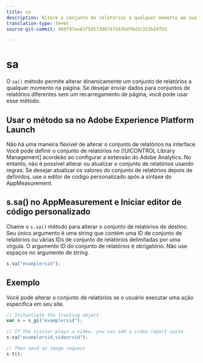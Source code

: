 ```yaml
---
title: sa
description: Altere o conjunto de relatórios a qualquer momento em sua implementação.
translation-type: tm+mt
source-git-commit: 468f97ee61f5d573d07475836df8d2c313b29fb3

---
```



# sa

O `sa()` método permite alterar dinamicamente um conjunto de relatórios a qualquer momento na página. Se desejar enviar dados para conjuntos de relatórios diferentes sem um recarregamento de página, você pode usar esse método.

## Usar o método sa no Adobe Experience Platform Launch

Não há uma maneira flexível de alterar o conjunto de relatórios na interface. Você pode definir o conjunto de relatórios no [!UICONTROL Library Management] acordeão ao configurar a extensão do Adobe Analytics. No entanto, não é possível alterar ou atualizar o conjunto de relatórios usando regras. Se desejar atualizar os valores do conjunto de relatórios depois de definidos, use o editor de código personalizado após a sintaxe do AppMeasurement.

## s.sa() no AppMeasurement e Iniciar editor de código personalizado

Chame o `s.sa()` método para alterar o conjunto de relatórios de destino. Seu único argumento é uma string que contém uma ID de conjunto de relatórios ou várias IDs de conjunto de relatórios delimitadas por uma vírgula. O argumento ID do conjunto de relatórios é obrigatório. Não use espaços no argumento de string.

```js
s.sa("examplersid");
```

## Exemplo

Você pode alterar o conjunto de relatórios se o usuário executar uma ação específica em seu site.

```js
// Instantiate the tracking object
var s = s_gi("examplersid");

// If the visitor plays a video, you can add a video report suite
s.sa("examplersid,videorsid");

// Then send an image request
s.t();
```
